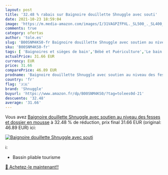 ```yaml
---
layout: post
title: '32.48 % rabais sur Baignoire douillette Shnuggle avec souti'
date: 2021-10-23 18:59:04
image: 'https://m.media-amazon.com/images/I/31VAGPZfPXL._SL500_._SL400_.jpg'
comments: true
category: ofertas
author: 'tole.es'
slug: 'B00SNM4KS0-fr Baignoire douillette Shnuggle avec soutien au niveau des...'
sku: 'B00SNM4KS0-fr'
tags: [ 'Baignoires et sièges de bain','Bébé et Puériculture','Le bain de bébé','Toilette de bébé','shnuggle', ]
actualPrice: 31.66 EUR
currency: EUR
price: 31.66
comparePrice: 46.89 EUR
prodname: 'Baignoire douillette Shnuggle avec soutien au niveau des fesses et dossier en mousse'
country: 'fr'
flag: '🇫🇷'
brand: 'Shnuggle'
buyurl: 'https://www.amazon.fr/dp/B00SNM4KS0/?tag=tolees0d-21'
descuento: '32.48'
average: '31.66'
---
```


Vous avez [Baignoire douillette Shnuggle avec soutien au niveau des fesses et dossier en mousse](https://www.amazon.fr/dp/B00SNM4KS0/?tag=tolees0d-21)  à  32.48 % de réduction, prix final  31.66 EUR (original: 46.89 EUR) ici:

[![Baignoire douillette Shnuggle avec souti](https://m.media-amazon.com/images/I/31VAGPZfPXL._SL500_._SL400_.jpg)](https://www.amazon.fr/dp/B00SNM4KS0/?tag=tolees0d-21)

ℹ️:

- Bassin pliable tourisme

[🛒 Achetez-le maintenant!!](https://www.amazon.fr/dp/B00SNM4KS0/?tag=tolees0d-21)
